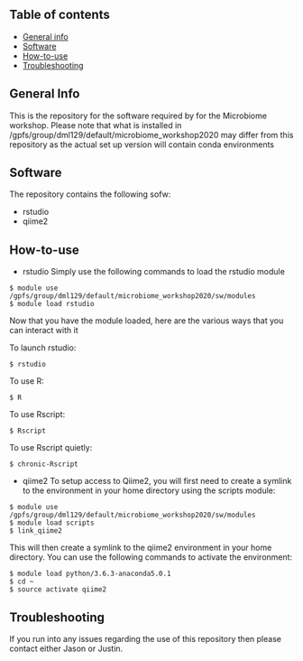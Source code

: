 ## Table of contents
* [General info](#general-info)
* [Software](#software)
* [How-to-use](#how-to-use)
* [Troubleshooting](#troubleshooting)

## General Info
This is the repository for the software
required by for the Microbiome workshop.
Please note that what is installed in
/gpfs/group/dml129/default/microbiome_workshop2020
may differ from this repository as the
actual set up version will contain conda environments

## Software
The repository contains the following sofw:
* rstudio
* qiime2

## How-to-use
* rstudio
Simply use the following commands to load the rstudio module
```
$ module use /gpfs/group/dml129/default/microbiome_workshop2020/sw/modules
$ module load rstudio
```
Now that you have the module loaded, here are the
various ways that you can interact with it

To launch rstudio:
```
$ rstudio
```
To use R:
```
$ R
```
To use Rscript:
```
$ Rscript
```
To use Rscript quietly:
```
$ chronic-Rscript
```
* qiime2
To setup access to Qiime2, you will first need to create a
symlink to the environment in your home directory using the
scripts module:
```
$ module use /gpfs/group/dml129/default/microbiome_workshop2020/sw/modules
$ module load scripts
$ link_qiime2
```
This will then create a symlink to the qiime2 environment in your
home directory. You can use the following commands to activate the
environment:
```
$ module load python/3.6.3-anaconda5.0.1
$ cd ~
$ source activate qiime2
```
## Troubleshooting
If you run into any issues regarding the use
of this repository then please contact
either Jason or Justin.
